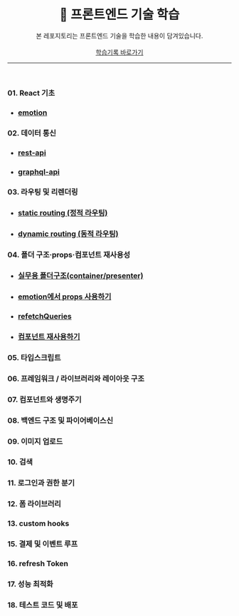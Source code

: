 <div align="center">
   <h1>📑 프론트엔드 기술 학습</h1>

   본 레포지토리는 프론트엔드 기술을 학습한 내용이 담겨있습니다. 
   <br><br>
   [학습기록 바로가기](https://www.notion.so/yiseo/22f0a757a1df44a5a37b758c2e0ce1b4)
</div>


---

<br>

### 01. React 기초
- ### <a href="https://github.com/yiseo0/codecamp-frontend/blob/main/class/pages/01-02-emotion/index.js">emotion</a>

### 02. 데이터 통신<br>
- ### <a href="https://github.com/yiseo0/codecamp-frontend/tree/main/class/pages/04-01-rest-get/index.js">rest-api</a>
- ### <a href="https://github.com/yiseo0/codecamp-frontend/tree/main/class/pages/04-05-graphql-mutation-product/index.js">graphql-api</a>

### 03. 라우팅 및 리렌더링<br>
- ### <a href="https://github.com/yiseo0/codecamp-frontend/tree/main/class/pages/05-05-static-routing-board-query/index.js">static routing (정적 라우팅)</a>
- ### <a href="https://github.com/yiseo0/codecamp-frontend/tree/main/class/pages/05-09-dynamic-routing-board-mutation/index.js">dynamic routing (동적 라우팅)</a>

### 04. 폴더 구조·props·컴포넌트 재사용성<br>
- ### <a href="https://github.com/yiseo0/codecamp-frontend/tree/main/class/pages/06-01-container-presenter/index.js">실무용 폴더구조(container/presenter)</a>
- ### <a href="https://github.com/yiseo0/codecamp-frontend/tree/main/class/pages/07-01-empotion-props/index.js">emotion에서 props 사용하기</a>
- ### <a href="https://github.com/yiseo0/codecamp-frontend/blob/main/class/pages/09-01-boards/new/index.js">refetchQueries</a>
- ### <a href="https://github.com/yiseo0/codecamp-frontend/blob/main/class/pages/09-01-boards/new/index.js">컴포넌트 재사용하기</a><br>

### 05. 타입스크립트<br>
### 06. 프레임워크 / 라이브러리와 레이아웃 구조<br>
### 07. 컴포넌트와 생명주기<br>
### 08. 백엔드 구조 및 파이어베이스신<br>

### 09. 이미지 업로드<br>
### 10. 검색<br>
### 11. 로그인과 권한 분기<br>
### 12. 폼 라이브러리<br>
### 13. custom hooks<br>
### 15. 결제 및 이벤트 루프<br>
### 16. refresh Token<br>
### 17. 성능 최적화<br>
### 18. 테스트 코드 및 배포<br>
